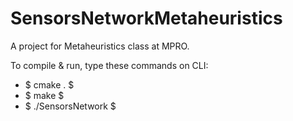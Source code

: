 # SensorsNetworkMetaheuristics
A project for Metaheuristics class at MPRO.

To compile & run, type these commands on CLI:
- $ cmake . $
- $ make $
- $ ./SensorsNetwork $
